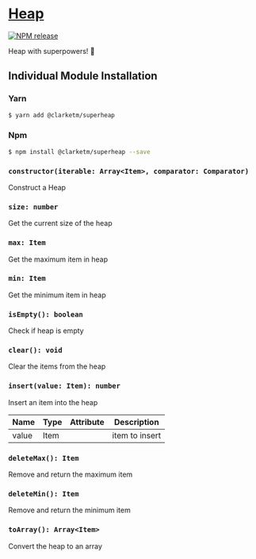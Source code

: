 # [Heap](https://www.npmjs.com/package/@clarketm/superheap)

[![NPM release](https://img.shields.io/npm/v/@clarketm/superheap.svg)](https://www.npmjs.com/package/@clarketm/superheap)

Heap with superpowers! 💪

## Individual Module Installation

### Yarn

```bash
$ yarn add @clarketm/superheap
```

### Npm

```bash
$ npm install @clarketm/superheap --save
```

### `constructor(iterable: Array<Item>, comparator: Comparator)`

Construct a Heap

### `size: number`

Get the current size of the heap

### `max: Item`

Get the maximum item in heap

### `min: Item`

Get the minimum item in heap

### `isEmpty(): boolean`

Check if heap is empty

### `clear(): void`

Clear the items from the heap

### `insert(value: Item): number`

Insert an item into the heap

| Name  | Type | Attribute | Description    |
| ----- | ---- | --------- | -------------- |
| value | Item |           | item to insert |

### `deleteMax(): Item`

Remove and return the maximum item

### `deleteMin(): Item`

Remove and return the minimum item

### `toArray(): Array<Item>`

Convert the heap to an array
